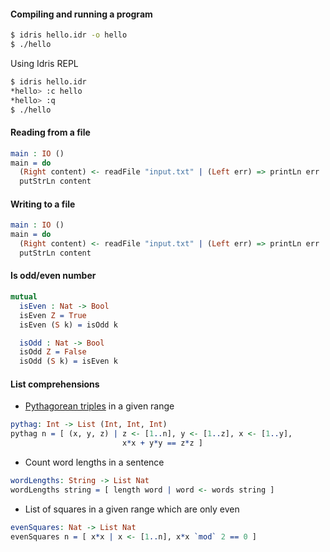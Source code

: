 #### Compiling and running a program

```bash
$ idris hello.idr -o hello
$ ./hello
```

Using Idris REPL

```bash
$ idris hello.idr
*hello> :c hello
*hello> :q
$ ./hello
```

#### Reading from a file

```idris
main : IO ()
main = do
  (Right content) <- readFile "input.txt" | (Left err) => printLn err
  putStrLn content
```

#### Writing to a file

```idris
main : IO ()
main = do
  (Right content) <- readFile "input.txt" | (Left err) => printLn err
  putStrLn content
```

#### Is odd/even number

```idris
mutual
  isEven : Nat -> Bool
  isEven Z = True
  isEven (S k) = isOdd k

  isOdd : Nat -> Bool
  isOdd Z = False
  isOdd (S k) = isEven k
```


#### List comprehensions

* [Pythagorean triples](https://en.wikipedia.org/wiki/Pythagorean_triple) in a given range

```idris
pythag: Int -> List (Int, Int, Int)
pythag n = [ (x, y, z) | z <- [1..n], y <- [1..z], x <- [1..y],
                         x*x + y*y == z*z ]
```

* Count word lengths in a sentence

```idris
wordLengths: String -> List Nat
wordLengths string = [ length word | word <- words string ]
```

* List of squares in a given range which are only even

```idris
evenSquares: Nat -> List Nat
evenSquares n = [ x*x | x <- [1..n], x*x `mod` 2 == 0 ]
```
